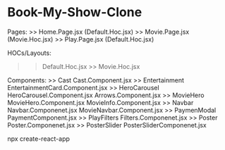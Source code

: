 # Book-My-Show-Clone

Pages: >> Home.Page.jsx (Default.Hoc.jsx) >> Movie.Page.jsx (Movie.Hoc.jsx) >> Play.Page.jsx (Default.Hoc.jsx)

HOCs/Layouts:
>> Default.Hoc.jsx >> Movie.Hoc.jsx

Components: >> Cast Cast.Component.jsx >> Entertainment EntertainmentCard.Component.jsx >> HeroCarousel HeroCarousel.Component.jsx Arrows.Component.jsx >> MovieHero MovieHero.Component.jsx MovieInfo.Component.jsx >> Navbar Navbar.Componenet.jsx MovieNavbar.Component.jsx >> PaymenModal PaymentComponent.jsx >> PlayFilters Filters.Componenet.jsx >> Poster Poster.Componenet.jsx >> PosterSlider PosterSliderComponenet.jsx

npx create-react-app
